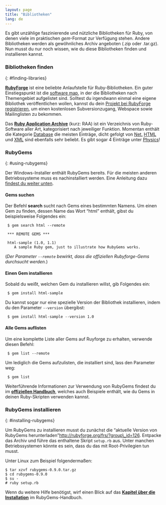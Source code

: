 ```yaml
---
layout: page
title: "Bibliotheken"
lang: de
---
```


Es gibt unzählige faszinierende und nützliche Bibliotheken für Ruby, von
denen viele im praktischen *gem*-Format zur Verfügung stehen. Andere
Bibliotheken werden als gewöhnliches Archiv angeboten (.zip oder
.tar.gz). Nun musst du nur noch wissen, wie du diese Bibliotheken finden
und installieren kannst.

### Bibliotheken finden
{: #finding-libraries}

[**RubyForge**][1] ist eine beliebte Anlaufstelle für Ruby-Bibliotheken.
Ein guter Einstiegspunkt ist die [software map][2], in der die
Bibliotheken nach Themengebiet aufgelistet sind. Solltest du irgendwann
einmal eine eigene Bibliothek veröffentlichen wollen, kannst du dein
[Projekt bei RubyForge registrieren][3], um einen kostenlosen
Subversionzugang, Webspace sowie Mailinglisten zu bekommen.

Das [**Ruby Application Archive**][4] (kurz: RAA) ist ein Verzeichnis
von Ruby-Software aller Art, kategorisiert nach jeweiliger Funktion.
Momentan enthält die Kategorie [Database][5] die meisten Einträge, dicht
gefolgt von [Net.][6] [HTML][7] und [XML][8] sind ebenfalls sehr
beliebt. Es gibt sogar 4 Einträge unter [Physics][9]!

### RubyGems
{: #using-rubygems}

Der Windows-Installer enthält RubyGems bereits. Für die meisten anderen
Betriebssysteme muss es nachinstalliert werden. Eine Anleitung dazu
[findest du weiter unten](#installing-rubygems).

#### Gems suchen

Der Befehl **search** sucht nach Gems eines bestimmten Namens. Um einen
Gem zu finden, dessen Name das Wort “html” enthält, gibst du
beispielsweise Folgendes ein:

    
     $ gem search html --remote
    
     *** REMOTE GEMS ***
    
     html-sample (1.0, 1.1)
        A sample Ruby gem, just to illustrate how RubyGems works.

(*Der Parameter `--remote` bewirkt, dass die offiziellen Rubyforge-Gems
durchsucht werden.*)

#### Einen Gem installieren

Sobald du weißt, welchen Gem du installieren willst, gib Folgendes ein:

    
     $ gem install html-sample

Du kannst sogar nur eine spezielle Version der Bibliothek installieren,
indem du den Parameter `--version` übergibst:

    
     $ gem install html-sample --version 1.0

#### Alle Gems auflisten

Um eine komplette Liste aller Gems auf Ruyforge zu erhalten, verwende
diesen Befehl:

    
     $ gem list --remote

Um lediglich die Gems aufzulisten, die installiert sind, lass den
Parameter weg:

    
     $ gem list

Weiterführende Informationen zur Verwendung von RubyGems findest du im
[**offiziellen Handbuch**][10], welches auch Beispiele enthält, wie du
Gems in deinen Ruby-Skripten verwenden kannst.

### RubyGems installieren
{: #installing-rubygems}

Um RubyGems zu installieren musst du zunächst die “aktuelle Version von
RubyGems herunterladen”http://rubyforge.org/frs/?group\_id=126. Entpacke
das Archiv und führe das enthaltene Skript `setup.rb` aus. Unter manchen
Betriebssystemen könnte es sein, dass du das mit Root-Privilegien tun
musst.

Unter Linux zum Beispiel folgendermaßen:

    
    $ tar xzvf rubygems-0.9.0.tar.gz
    $ cd rubygems-0.9.0
    $ su -
    # ruby setup.rb

Wenn du weitere Hilfe benötigst, wirf einen Blick auf das [**Kapitel
über die Installation**][11] im RubyGems-Handbuch.



[1]: http://rubyforge.org/ 
[2]: http://rubyforge.org/softwaremap/trove_list.php 
[3]: http://rubyforge.org/register/ 
[4]: http://raa.ruby-lang.org/ 
[5]: http://raa.ruby-lang.org/cat.rhtml?category_major=Library;category_minor=Database 
[6]: http://raa.ruby-lang.org/cat.rhtml?category_major=Library;category_minor=Net 
[7]: http://raa.ruby-lang.org/cat.rhtml?category_major=Library;category_minor=HTML 
[8]: http://raa.ruby-lang.org/cat.rhtml?category_major=Library;category_minor=XML 
[9]: http://raa.ruby-lang.org/cat.rhtml?category_major=Library;category_minor=Physics 
[10]: http://rubygems.org/read/chapter/1 
[11]: http://rubygems.org/read/chapter/3 
